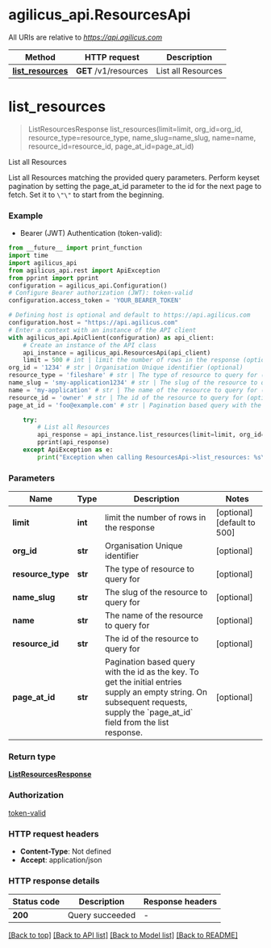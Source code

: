 # agilicus_api.ResourcesApi

All URIs are relative to *https://api.agilicus.com*

Method | HTTP request | Description
------------- | ------------- | -------------
[**list_resources**](ResourcesApi.md#list_resources) | **GET** /v1/resources | List all Resources


# **list_resources**
> ListResourcesResponse list_resources(limit=limit, org_id=org_id, resource_type=resource_type, name_slug=name_slug, name=name, resource_id=resource_id, page_at_id=page_at_id)

List all Resources

List all Resources matching the provided query parameters. Perform keyset pagination by setting the page_at_id parameter to the id for the next page to fetch. Set it to `\"\"` to start from the beginning. 

### Example

* Bearer (JWT) Authentication (token-valid):
```python
from __future__ import print_function
import time
import agilicus_api
from agilicus_api.rest import ApiException
from pprint import pprint
configuration = agilicus_api.Configuration()
# Configure Bearer authorization (JWT): token-valid
configuration.access_token = 'YOUR_BEARER_TOKEN'

# Defining host is optional and default to https://api.agilicus.com
configuration.host = "https://api.agilicus.com"
# Enter a context with an instance of the API client
with agilicus_api.ApiClient(configuration) as api_client:
    # Create an instance of the API class
    api_instance = agilicus_api.ResourcesApi(api_client)
    limit = 500 # int | limit the number of rows in the response (optional) (default to 500)
org_id = '1234' # str | Organisation Unique identifier (optional)
resource_type = 'fileshare' # str | The type of resource to query for (optional)
name_slug = 'smy-application1234' # str | The slug of the resource to query for (optional)
name = 'my-application' # str | The name of the resource to query for (optional)
resource_id = 'owner' # str | The id of the resource to query for (optional)
page_at_id = 'foo@example.com' # str | Pagination based query with the id as the key. To get the initial entries supply an empty string. On subsequent requests, supply the `page_at_id` field from the list response.  (optional)

    try:
        # List all Resources
        api_response = api_instance.list_resources(limit=limit, org_id=org_id, resource_type=resource_type, name_slug=name_slug, name=name, resource_id=resource_id, page_at_id=page_at_id)
        pprint(api_response)
    except ApiException as e:
        print("Exception when calling ResourcesApi->list_resources: %s\n" % e)
```

### Parameters

Name | Type | Description  | Notes
------------- | ------------- | ------------- | -------------
 **limit** | **int**| limit the number of rows in the response | [optional] [default to 500]
 **org_id** | **str**| Organisation Unique identifier | [optional] 
 **resource_type** | **str**| The type of resource to query for | [optional] 
 **name_slug** | **str**| The slug of the resource to query for | [optional] 
 **name** | **str**| The name of the resource to query for | [optional] 
 **resource_id** | **str**| The id of the resource to query for | [optional] 
 **page_at_id** | **str**| Pagination based query with the id as the key. To get the initial entries supply an empty string. On subsequent requests, supply the &#x60;page_at_id&#x60; field from the list response.  | [optional] 

### Return type

[**ListResourcesResponse**](ListResourcesResponse.md)

### Authorization

[token-valid](../README.md#token-valid)

### HTTP request headers

 - **Content-Type**: Not defined
 - **Accept**: application/json

### HTTP response details
| Status code | Description | Response headers |
|-------------|-------------|------------------|
**200** | Query succeeded |  -  |

[[Back to top]](#) [[Back to API list]](../README.md#documentation-for-api-endpoints) [[Back to Model list]](../README.md#documentation-for-models) [[Back to README]](../README.md)

